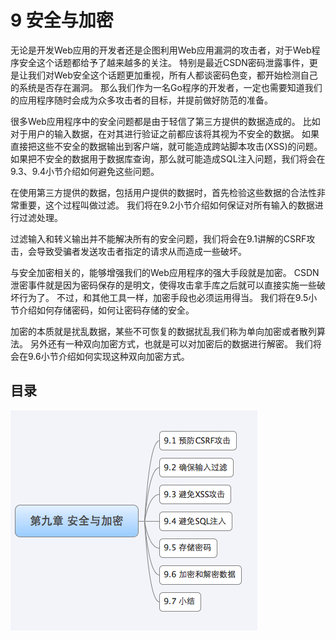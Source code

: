 # 9 安全与加密
无论是开发Web应用的开发者还是企图利用Web应用漏洞的攻击者，对于Web程序安全这个话题都给予了越来越多的关注。
特别是最近CSDN密码泄露事件，更是让我们对Web安全这个话题更加重视，所有人都谈密码色变，都开始检测自己的系统是否存在漏洞。
那么我们作为一名Go程序的开发者，一定也需要知道我们的应用程序随时会成为众多攻击者的目标，并提前做好防范的准备。

很多Web应用程序中的安全问题都是由于轻信了第三方提供的数据造成的。
比如对于用户的输入数据，在对其进行验证之前都应该将其视为不安全的数据。
如果直接把这些不安全的数据输出到客户端，就可能造成跨站脚本攻击(XSS)的问题。
如果把不安全的数据用于数据库查询，那么就可能造成SQL注入问题，我们将会在9.3、9.4小节介绍如何避免这些问题。

在使用第三方提供的数据，包括用户提供的数据时，首先检验这些数据的合法性非常重要，这个过程叫做过滤。
我们将在9.2小节介绍如何保证对所有输入的数据进行过滤处理。

过滤输入和转义输出并不能解决所有的安全问题，我们将会在9.1讲解的CSRF攻击，会导致受骗者发送攻击者指定的请求从而造成一些破坏。

与安全加密相关的，能够增强我们的Web应用程序的强大手段就是加密。
CSDN泄密事件就是因为密码保存的是明文，使得攻击拿手库之后就可以直接实施一些破坏行为了。
不过，和其他工具一样，加密手段也必须运用得当。
我们将在9.5小节介绍如何存储密码，如何让密码存储的安全。

加密的本质就是扰乱数据，某些不可恢复的数据扰乱我们称为单向加密或者散列算法。
另外还有一种双向加密方式，也就是可以对加密后的数据进行解密。
我们将会在9.6小节介绍如何实现这种双向加密方式。

## 目录
  ![](images/navi9.png?raw=true)

